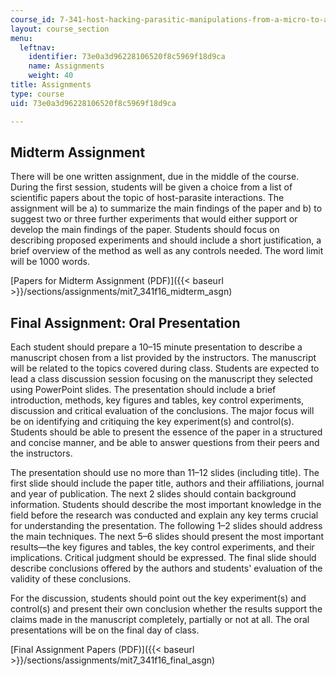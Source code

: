 ```yaml
---
course_id: 7-341-host-hacking-parasitic-manipulations-from-a-micro-to-a-macroscopic-scale-fall-2016
layout: course_section
menu:
  leftnav:
    identifier: 73e0a3d96228106520f8c5969f18d9ca
    name: Assignments
    weight: 40
title: Assignments
type: course
uid: 73e0a3d96228106520f8c5969f18d9ca

---
```


Midterm Assignment
------------------

There will be one written assignment, due in the middle of the course. During the first session, students will be given a choice from a list of scientific papers about the topic of host-parasite interactions. The assignment will be a) to summarize the main findings of the paper and b) to suggest two or three further experiments that would either support or develop the main findings of the paper. Students should focus on describing proposed experiments and should include a short justification, a brief overview of the method as well as any controls needed. The word limit will be 1000 words.

[Papers for Midterm Assignment (PDF)]({{< baseurl >}}/sections/assignments/mit7_341f16_midterm_asgn)

Final Assignment: Oral Presentation
-----------------------------------

Each student should prepare a 10–15 minute presentation to describe a manuscript chosen from a list provided by the instructors. The manuscript will be related to the topics covered during class. Students are expected to lead a class discussion session focusing on the manuscript they selected using PowerPoint slides. The presentation should include a brief introduction, methods, key figures and tables, key control experiments, discussion and critical evaluation of the conclusions. The major focus will be on identifying and critiquing the key experiment(s) and control(s). Students should be able to present the essence of the paper in a structured and concise manner, and be able to answer questions from their peers and the instructors.

The presentation should use no more than 11–12 slides (including title). The first slide should include the paper title, authors and their affiliations, journal and year of publication. The next 2 slides should contain background information. Students should describe the most important knowledge in the field before the research was conducted and explain any key terms crucial for understanding the presentation. The following 1–2 slides should address the main techniques. The next 5–6 slides should present the most important results—the key figures and tables, the key control experiments, and their implications. Critical judgment should be expressed. The final slide should describe conclusions offered by the authors and students' evaluation of the validity of these conclusions.

For the discussion, students should point out the key experiment(s) and control(s) and present their own conclusion whether the results support the claims made in the manuscript completely, partially or not at all. The oral presentations will be on the final day of class.

[Final Assignment Papers (PDF)]({{< baseurl >}}/sections/assignments/mit7_341f16_final_asgn)
